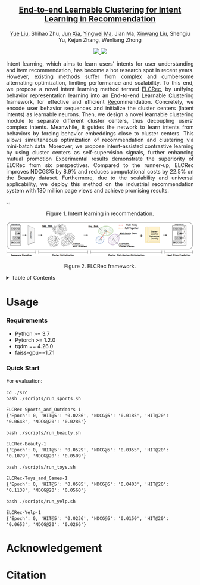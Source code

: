 <div align="center">
<h2><a href="https://arxiv.org/pdf/2410.02832">End-to-end Learnable Clustering for Intent Learning in Recommendation</a></h2>

[Yue Liu](https://yueliu1999.github.io/), Shihao Zhu, [Jun Xia](https://junxia97.github.io/), [Yingwei Ma](https://yingweima2022.github.io/), Jian Ma, [Xinwang Liu](https://xinwangliu.github.io/), Shengju Yu, Kejun Zhang, Wenliang Zhong


<p align="center">  <a href="https://pytorch.org/" alt="PyTorch">
<img src="https://img.shields.io/badge/PyTorch-%23EE4C2C.svg?e&logo=PyTorch&logoColor=white" />  </a> <a href="https://icml.cc/Conferences/2023" alt="Conference"> <img src="https://img.shields.io/badge/NeurIPS'24-brightgreen" /> </a>
</p>


</div>

<p align = "justify">
Intent learning, which aims to learn users' intents for user understanding and item recommendation, has become a hot research spot in recent years. However, existing methods suffer from complex and cumbersome alternating optimization, limiting performance and scalability. To this end, we propose a novel intent learning method termed <u>ELCRec</u>, by unifying behavior representation learning into an <u>E</u>nd-to-end <u>L</u>earnable <u>C</u>lustering framework, for effective and efficient <u>Rec</u>ommendation. Concretely, we encode user behavior sequences and initialize the cluster centers (latent intents) as learnable neurons. Then, we design a novel learnable clustering module to separate different cluster centers, thus decoupling users' complex intents. Meanwhile, it guides the network to learn intents from behaviors by forcing behavior embeddings close to cluster centers. This allows simultaneous optimization of recommendation and clustering via mini-batch data. Moreover, we propose intent-assisted contrastive learning by using cluster centers as self-supervision signals, further enhancing mutual promotion Experimental results demonstrate the superiority of ELCRec from six perspectives. Compared to the runner-up, ELCRec improves NDCG@5 by 8.9% and reduces computational costs by 22.5% on the Beauty dataset. Furthermore, due to the scalability and universal applicability, we deploy this method on the industrial recommendation system with 130 million page views and achieve promising results.
</p>

<img src="./assets/intent_learning.png" alt="radar_plot" style="zoom:1%;" />
<p align="center">
Figure 1. Intent learning in recommendation.
</p>

<img src="./assets/elcrec.png" alt="radar_plot" style="zoom:61%;" />
<p align="center">
Figure 2. ELCRec framework.
</p>

<details>
  <summary>Table of Contents</summary>
  <ol>
    <li><a href="#Usage">Usage</a></li>
    <li><a href="#acknowledgement">Acknowledgement</a></li>
    <li><a href="#citation">Citation</a></li>
  </ol>
</details>


# Usage



### Requirements

- Python >= 3.7
- Pytorch >= 1.2.0
- tqdm == 4.26.0
- faiss-gpu==1.7.1



### Quick Start

For evaluation:
```
cd ./src
bash ./scripts/run_sports.sh
```

```
ELCRec-Sports_and_Outdoors-1
{'Epoch': 0, 'HIT@5': '0.0286', 'NDCG@5': '0.0185', 'HIT@20': '0.0648', 'NDCG@20': '0.0286'}
```



```
bash ./scripts/run_beauty.sh
```

```
ELCRec-Beauty-1
{'Epoch': 0, 'HIT@5': '0.0529', 'NDCG@5': '0.0355', 'HIT@20': '0.1079', 'NDCG@20': '0.0509'}
```



```
bash ./scripts/run_toys.sh
```

```
ELCRec-Toys_and_Games-1
{'Epoch': 0, 'HIT@5': '0.0585', 'NDCG@5': '0.0403', 'HIT@20': '0.1138', 'NDCG@20': '0.0560'}
```



```
bash ./scripts/run_yelp.sh
```

```
ELCRec-Yelp-1
{'Epoch': 0, 'HIT@5': '0.0236', 'NDCG@5': '0.0150', 'HIT@20': '0.0653', 'NDCG@20': '0.0266'}
```



# Acknowledgement

# Citation

